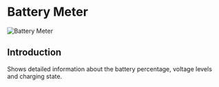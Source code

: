 # Battery Meter

![Battery Meter](https://github.com/emericklaw/tildagon-app-battery-meter/blob/main/image.jpg?raw=true)

## Introduction
Shows detailed information about the battery percentage, voltage levels and charging state.